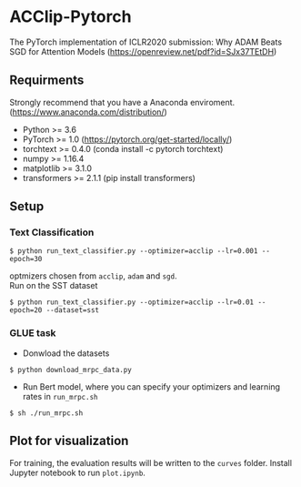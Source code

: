 # ACClip-Pytorch
The PyTorch implementation of ICLR2020 submission: Why ADAM Beats SGD for Attention Models (https://openreview.net/pdf?id=SJx37TEtDH)


## Requirments
Strongly recommend that you have a Anaconda enviroment. (https://www.anaconda.com/distribution/)
* Python >= 3.6
* PyTorch >= 1.0  (https://pytorch.org/get-started/locally/)
* torchtext >= 0.4.0 (conda install -c pytorch torchtext)  
* numpy >= 1.16.4
* matplotlib >= 3.1.0
* transformers >= 2.1.1 (pip install transformers)

## Setup

### Text Classification
```shell script
$ python run_text_classifier.py --optimizer=acclip --lr=0.001 --epoch=30
```
optmizers chosen from `acclip`, `adam` and `sgd`.  
Run on the SST dataset  
```shell script
$ python run_text_classifier.py --optimizer=acclip --lr=0.01 --epoch=20 --dataset=sst
```

### GLUE task
* Donwload the datasets
```shell script
$ python download_mrpc_data.py
```

* Run Bert model, where you can specify your optimizers and learning rates in ```run_mrpc.sh```  
```shell script
$ sh ./run_mrpc.sh
```

## Plot for visualization
For training, the evaluation results will be written to the `curves` folder. 
Install Jupyter notebook to run ```plot.ipynb```.
